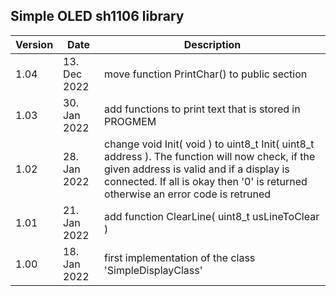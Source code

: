 ## Simple OLED sh1106 library

| Version | Date | Description |
| --- | --- | --- |
| 1.04 | 13. Dec 2022 | move function PrintChar() to public section |
| 1.03 | 30. Jan 2022 | add functions to print text that is stored in PROGMEM |
| 1.02 | 28. Jan 2022 | change void Init( void ) to uint8_t Init( uint8_t address ). The function will now check, if the given address is valid and if a display is connected. If all is okay then '0' is returned otherwise an error code is retruned |
| 1.01 | 21. Jan 2022 | add function ClearLine( uint8_t usLineToClear ) |
| 1.00 | 18. Jan 2022 | first implementation of the class 'SimpleDisplayClass' |
